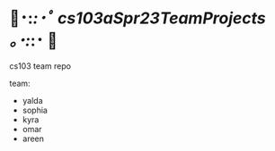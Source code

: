 # 🍰･:*:･ﾟ cs103aSpr23TeamProjects ｡･:*:･ 🍰 #
cs103 team repo

team:
* yalda 
* sophia
* kyra
* omar
* areen



